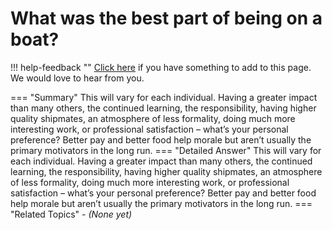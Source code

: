 # What was the best part of being on a boat?

!!! help-feedback ""
    [Click here](https://replace.md) if you have something to add to this page. We would love to hear from you.

=== "Summary"
    This will vary for each individual. Having a greater impact than many others, the continued learning, the responsibility, having higher quality shipmates, an atmosphere of less formality, doing much more interesting work, or professional satisfaction – what’s your personal preference? Better pay and better food help morale but aren’t usually the primary motivators in the long run.
=== "Detailed Answer"
    This will vary for each individual.  Having a greater impact than many others, the continued learning, the responsibility, having higher quality shipmates, an atmosphere of less formality, doing much more interesting work, or professional satisfaction – what’s your personal preference?  Better pay and better food help morale but aren’t usually the primary motivators in the long run.
=== "Related Topics"
    - *(None yet)*
